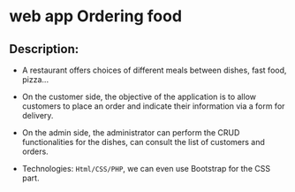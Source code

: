 # web app Ordering food

## Description:

- A restaurant offers choices of different meals between dishes, fast food, pizza...

- On the customer side, the objective of the application is to allow customers to place an order and indicate their information via a form for delivery.

- On the admin side, the administrator can perform the CRUD functionalities for the dishes, can consult the list of customers and orders.

- Technologies: `Html/CSS/PHP`, we can even use Bootstrap for the CSS part.
